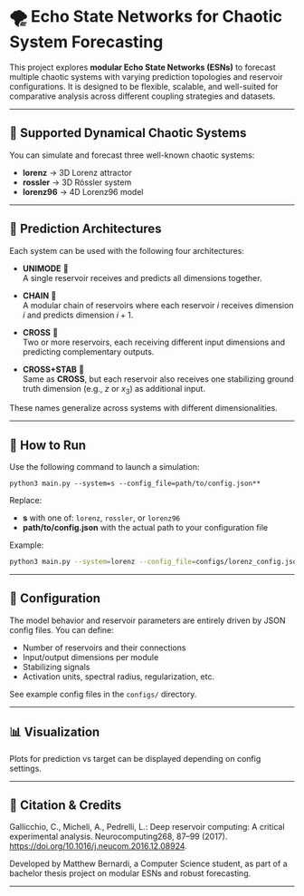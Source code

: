 # 🌪️ Echo State Networks for Chaotic System Forecasting

This project explores **modular Echo State Networks (ESNs)** to forecast multiple chaotic systems with varying prediction topologies and reservoir configurations. It is designed to be flexible, scalable, and well-suited for comparative analysis across different coupling strategies and datasets.

---

## 🧠 Supported Dynamical Chaotic Systems

You can simulate and forecast three well-known chaotic systems:

- **lorenz** → 3D Lorenz attractor
- **rossler** → 3D Rössler system
- **lorenz96** → 4D Lorenz96 model

---

## 🔮 Prediction Architectures

Each system can be used with the following four architectures:

- **UNIMODE** 🧱  
  A single reservoir receives and predicts all dimensions together.

- **CHAIN** 🔗  
  A modular chain of reservoirs where each reservoir $i$ receives dimension $i$ and predicts dimension $i+1$.

- **CROSS** 🔁  
  Two or more reservoirs, each receiving different input dimensions and predicting complementary outputs.

- **CROSS+STAB** 🧭  
  Same as **CROSS**, but each reservoir also receives one stabilizing ground truth dimension (e.g., $z$ or $x_3$) as additional input.

These names generalize across systems with different dimensionalities.

---

## 🚀 How to Run

Use the following command to launch a simulation:

```
python3 main.py --system=s --config_file=path/to/config.json**
```

Replace:

- **s** with one of: `lorenz`, `rossler`, or `lorenz96`
- **path/to/config.json** with the actual path to your configuration file

Example:

```bash
python3 main.py --system=lorenz --config_file=configs/lorenz_config.json
```
---

## 📁 Configuration

The model behavior and reservoir parameters are entirely driven by JSON config files. You can define:

- Number of reservoirs and their connections
- Input/output dimensions per module
- Stabilizing signals
- Activation units, spectral radius, regularization, etc.

See example config files in the `configs/` directory.

---

## 📊 Visualization

Plots for prediction vs target can be displayed depending on config settings.

---

## 🧪 Citation & Credits

Gallicchio,  C.,  Micheli,  A.,  Pedrelli,  L.: Deep  reservoir  computing:
A  critical  experimental  analysis.    Neurocomputing268,  87–99  (2017).
https://doi.org/10.1016/j.neucom.2016.12.08924.

Developed by Matthew Bernardi, a Computer Science student, as part of a bachelor thesis project on modular ESNs and robust forecasting.

---